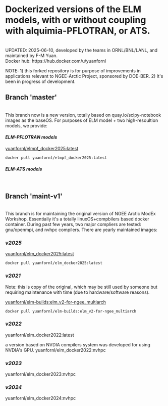 # Dockerized versions of the ELM models, with or without coupling with alquimia-PFLOTRAN, or ATS. 
<br>
UPDATED: 2025-06-10, developed by the teams in ORNL/BNL/LANL, and maintained by F-M Yuan.

<br>
Docker hub: https://hub.docker.com/u/yuanfornl

NOTE: 1) this forked repository is for purpose of improvements in applications relevant to NGEE-Arctic Project, sponsored by DOE-BER.
      2) It's been in progress of development. 

## Branch 'master'
<br>
This branch now is a new version, totally based on quay.io/scipy-notebook images as the baseOS. For purposes of ELM model + two high-resoultion models, we provide:

#### *ELM-PFLOTRAN models*
[yuanfornl/elmpf_docker2025:latest](https://hub.docker.com/repository/docker/yuanfornl/elmpf_docker2025/tags)

```
docker pull yuanfornl/elmpf_docker2025:latest
```


#### *ELM-ATS models*

<br>

## Branch 'maint-v1'
<br>
This branch is for maintaining the original version of NGEE Arctic ModEx Workshop. Essentially it's a totally linuxOS+compbilers based docker container. During past few years, two major compliers are tested: gnu/openmpi, and nvhpc compilers.
There are yearly maintained images:

### *v2025* 
[yuanfornl/elm_docker2025:latest](https://hub.docker.com/repository/docker/yuanfornl/elm_docker2025/tags/latest/sha256:da9f79d26cbdfaf9d76ad160332f74a713a190b386a1e6784afd8444a520e609)

```
docker pull yuanfornl/elm_docker2025:latest
```

### *v2021* 
Note: this is copy of the original, which may be still used by someone but requiring maintenance with time (due to hardware/software reasons).

[yuanfornl/elm-builds:elm_v2-for-ngee_multiarch](https://hub.docker.com/repository/docker/yuanfornl/elm-builds/tags)
```
docker pull yuanfornl/elm-builds:elm_v2-for-ngee_multiarch
```

### *v2022* 
yuanfornl/elm_docker2022:latest

a version based on NVDIA compilers system was developed for using NVDIA's GPU.
yuanfornl/elm_docker2022:nvhpc

### *v2023* 
yuanfornl/elm_docker2023:nvhpc

### *v2024*
yuanfornl/elm_docker2024:nvhpc

<br>
<br>

